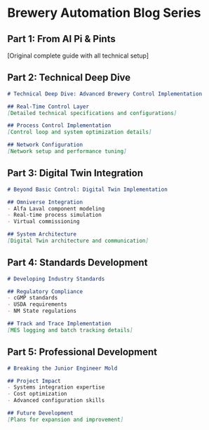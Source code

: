 # Brewery Automation Blog Series

## Part 1: From AI Pi & Pints
[Original complete guide with all technical setup]

## Part 2: Technical Deep Dive
```markdown
# Technical Deep Dive: Advanced Brewery Control Implementation

## Real-Time Control Layer
[Detailed technical specifications and configurations]

## Process Control Implementation
[Control loop and system optimization details]

## Network Configuration
[Network setup and performance tuning]
```

## Part 3: Digital Twin Integration
```markdown
# Beyond Basic Control: Digital Twin Implementation

## Omniverse Integration
- Alfa Laval component modeling
- Real-time process simulation
- Virtual commissioning

## System Architecture
[Digital Twin architecture and communication]
```

## Part 4: Standards Development
```markdown
# Developing Industry Standards

## Regulatory Compliance
- cGMP standards
- USDA requirements
- NM State regulations

## Track and Trace Implementation
[MES logging and batch tracking details]
```

## Part 5: Professional Development
```markdown
# Breaking the Junior Engineer Mold

## Project Impact
- Systems integration expertise
- Cost optimization
- Advanced configuration skills

## Future Development
[Plans for expansion and improvement]
```

